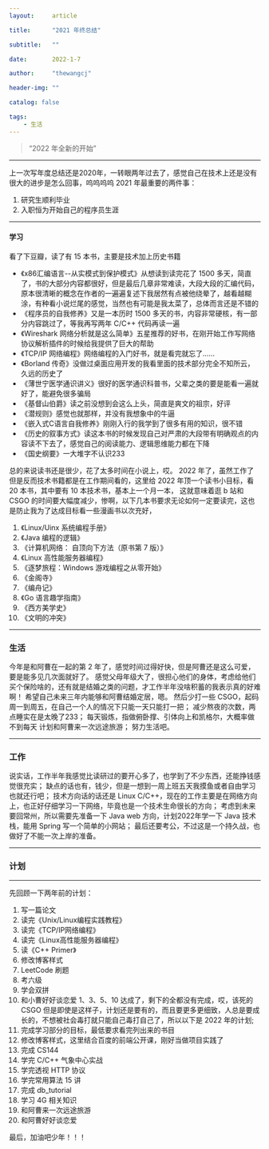 ```yaml
---
layout:     article

title:      "2021 年终总结"

subtitle:   ""

date:       2022-1-7

author:     "thewangcj"

header-img: ""

catalog: false

tags:
    - 生活
---
```


> “2022 年全新的开始”

------

<!--more-->

上一次写年度总结还是2020年，一转眼两年过去了，感觉自己在技术上还是没有很大的进步是怎么回事，呜呜呜呜
2021 年最重要的两件事：
1. 研究生顺利毕业
2. 入职恒为开始自己的程序员生涯
---
#### 学习
看了下豆瓣，读了有 15 本书，主要是技术加上历史书籍

- 《x86汇编语言--从实模式到保护模式》从想读到读完花了 1500 多天，简直了，书的大部分内容都很好，但是最后几章非常难读，大段大段的汇编代码，原本很清晰的概念在作者的一遍遍复述下我居然有点被他绕晕了，越看越糊涂，有种看小说烂尾的感觉，当然也有可能是我太菜了，总体而言还是不错的
- 《程序员的自我修养》又是一本历时 1500 多天的书，内容非常硬核，有一部分内容跳过了，等我再写两年 C/C++ 代码再读一遍
- 《Wireshark 网络分析就是这么简单》五星推荐的好书，在刚开始工作写网络协议解析插件的时候给我提供了巨大的帮助
- 《TCP/IP 网络编程》网络编程的入门好书，就是看完就忘了……
- 《Borland 传奇》没做过桌面应用开发的我看里面的技术部分完全不知所云，久远的历史了
- 《薄世宁医学通识讲义》很好的医学通识科普书，父辈之类的要是能看一遍就好了，能避免很多骗局
- 《基督山伯爵》读之前没想到会这么上头，简直是爽文的祖宗，好评
- 《潜规则》感觉也就那样，并没有我想象中的牛逼
- 《嵌入式C语言自我修养》刚刚入行的我学到了很多有用的知识，很不错
- 《历史的叙事方式》读这本书的时候发现自己对严肃的大段带有明确观点的内容读不下去了，感觉自己的阅读能力、逻辑思维能力都在下降
- 《国史纲要》一大堆字不认识233

总的来说读书还是很少，花了太多时间在小说上，哎。
2022 年了，虽然工作了但是反而技术书籍都是在工作期间看的，这里给 2022 年顶一个读书小目标，看 20 本书，其中要有 10 本技术书，基本上一个月一本，
这就意味着逛 b 站和 CSGO 的时间要大幅度减少，惨啊，以下几本书要求无论如何一定要读完，这也是防止我为了达成目标看一些漫画书以次充好，
1. 《Linux/Uinx 系统编程手册》
2. 《Java 编程的逻辑》
3. 《计算机网络： 自顶向下方法（原书第 7 版）》
4. 《Linux 高性能服务器编程》
5. 《逐梦旅程：Windows 游戏编程之从零开始》
6. 《金阁寺》
7. 《编舟记》
8. 《Go 语言趣学指南》
9. 《西方美学史》
10. 《文明的冲突》
---
### 生活

今年是和阿曹在一起的第 2 年了，感觉时间过得好快，但是阿曹还是这么可爱，要是能多见几次面就好了。
感觉父母年级大了，很担心他们的身体，考虑给他们买个保险啥的，还有就是结婚之类的问题，才工作半年没啥积蓄的我表示真的好难啊！
希望自己未来三年内能够和阿曹结婚定居，嗯。
然后少打一些 CSGO，起码周一到周五，在自己一个人的情况下只能一天只能打一把；
减少熬夜的次数，两点睡实在是太晚了233；
每天锻炼，指做俯卧撑、引体向上和凯格尔，大概率做不到每天
计划和阿曹来一次远途旅游；
努力生活吧。

---

### 工作

说实话，工作半年我感觉比读研过的要开心多了，也学到了不少东西，还能挣钱感觉很充实；
缺点的话也有，钱少，但是一想到一周上班五天我摸鱼或者自由学习也就还行吧；
技术方向话的话还是 Linux C/C++，现在的工作主要是在网络方向上，也正好仔细学习一下网络，毕竟也是一个技术生命很长的方向；
考虑到未来要回常州，所以需要先准备一下 Java web 方向，计划2022年学一下 Java 技术栈，能用 Spring 写一个简单的小网站；
最后还要考公，不过这是一个持久战，也做好了不能一次上岸的准备。

---

### 计划
---

先回顾一下两年前的计划：
1. 写一篇论文
2. 读完《Unix/Linux编程实践教程》
3. 读完《TCP/IP网络编程》
4. 读完《Linux高性能服务器编程》
5. 读《C++ Primer》
6. 修改博客样式
7. LeetCode 刷题
8. 考六级
9. 学会双拼
10. 和小曹好好谈恋爱
1、3、5、10 达成了，剩下的全都没有完成，哎，该死的 CSGO
但是即使是这样子，计划还是要有的，而且要更多更细致，人总是要成长的，不想被社会毒打就只能自己毒打自己了，所以以下是 2022 年的计划;
1. 完成学习部分的目标，最低要求看完列出来的书目
2. 修改博客样式，这里结合百度的前端公开课，刚好当做项目实践了
3. 完成 CS144
4. 学完 C/C++ 气象中心实战
5. 学完透视 HTTP 协议
6. 学完常用算法 15 讲
7. 完成 db_tutorial
8. 学习 4G 相关知识
9. 和阿曹来一次远途旅游
10. 和阿曹好好谈恋爱

最后，加油吧少年！！！
